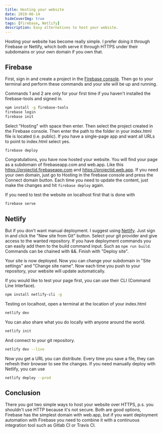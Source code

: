 ```yaml
---
title: Hosting your website
date: 2019-06-14
hideCoverImg: true
tags: [Firebase, Netlify]
description: Easy alternatives to host your website.
---
```


Hosting your website has become really simple. I prefer doing it through Firebase or Netlify, which both serve it through HTTPS under their subdomains or your own domain if you own that.

## Firebase

First, sign in and create a project in the [Firebase console](https://console.firebase.google.com/). Then go to your terminal and perform these commands and your site will be up and running.

Commands 1 and 2 are only for your first time if you haven't installed the firebase-tools and signed in.

```bash
npm install -g firebase-tools
firebase login
firebase init
```

Select "Hosting" with space then enter. Then select the project created in the Firebase console. Then enter the path to the folder in your index.html file is located (i.e. public). If you have a single-page app and want all URLs to point to index.html select yes.

```bash
firebase deploy
```

Congratulations, you have now hosted your website. You will find your page as a subdomain of firebaseapp.com and web.app. Like this https://projectid.firebaseapp.com and https://projectid.web.app. If you need your own domain, just go to Hosting in the firebase console and press the Connect domain button. Each time you need to update the content, just make the changes and hit `firebase deploy` again.

If you need to test the website on localhost first that is done with

```bash
firebase serve
```

## Netlify

But if you don't want manual deployment. I suggest using [Netlify](https://app.netlify.com/). Just sign in and click the "New site from Git" button. Select your git provider and give access to the wanted repository. If you have deployment commands you can easily add them to the build command input. Such as `npm run build`. Commands can be chained with &&. Finish with "Deploy site".

Your site is now deployed. Now you can change your subdomain in "Site settings" and "Change site name". Now each time you push to your repository, your website will update automatically.

If you would like to test your page first, you can use their CLI (Command Line Interface).

```bash
npm install netlify-cli -g
```

Testing on localhost, open a terminal at the location of your index.html

```bash
netlify dev
```

You can also share what you do locally with anyone around the world.

```bash
netlify init
```

And connect to your git repository.

```bash
netlify dev --live
```

Now you get a URL you can distribute. Every time you save a file, they can refresh their browser to see the changes.
If you need manually deploy with Netlify, you can use

```bash
netlify deploy --prod
```

## Conclusion

There you got two simple ways to host your website over HTTPS, p.s. you shouldn't use HTTP because it's not secure. Both are good options, Firebase has the simplest domain with web.app, but if you want deployment automation with Firebase you need to combine it with a continuous integration tool such as Gitlab CI or Travis CI.
